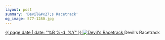 ```yaml
---
layout: post
summary: 'Devil&#x27;s Racetrack'
og_image: 577-1280.jpg
---
```


<p>
 <time>
  <a href="/577">
   {{ page.date | date: "%B %-d, %Y" }}
  </a>
 </time>
 <a href="/577">
  <img alt="Devil's Racetrack" data-taken="11/25/2016" sizes="(min-width: 700px) 50vw, calc(100vw - 2rem)" src="{{ site.assets_url }}/577-640.jpg" srcset="{{ site.assets_url }}/577-320.jpg 320w, {{ site.assets_url }}/577-640.jpg 640w, {{ site.assets_url }}/577-960.jpg 960w, {{ site.assets_url }}/577-1280.jpg 1280w"/>
 </a>
 <span>
  Devil's Racetrack
 </span>
</p>
